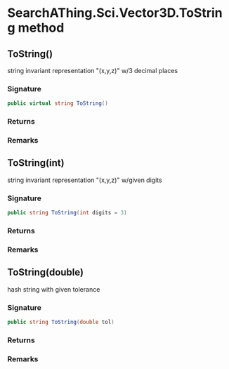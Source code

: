 # SearchAThing.Sci.Vector3D.ToString method
## ToString()
string invariant representation "(x,y,z)"
            w/3 decimal places

### Signature
```csharp
public virtual string ToString()
```
### Returns

### Remarks

## ToString(int)
string invariant representation "(x,y,z)" w/given digits

### Signature
```csharp
public string ToString(int digits = 3)
```
### Returns

### Remarks

## ToString(double)
hash string with given tolerance

### Signature
```csharp
public string ToString(double tol)
```
### Returns

### Remarks


